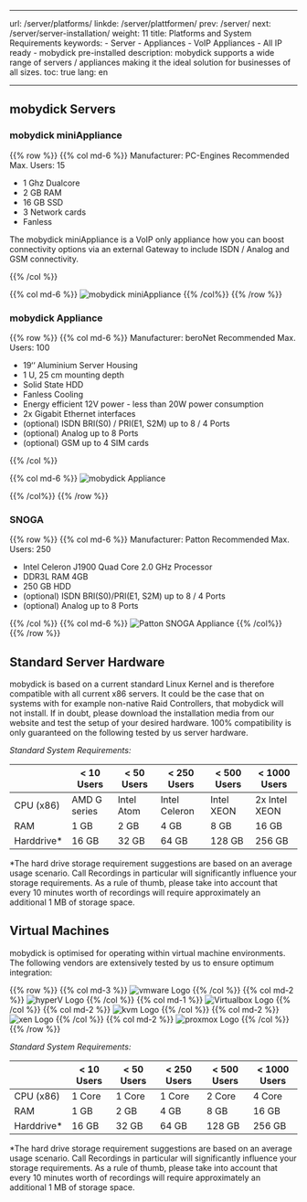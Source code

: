 
---
url: /server/platforms/
linkde: /server/plattformen/
prev:  /server/
next:   /server/server-installation/
weight: 11
title: Platforms and System Requirements
keywords:
    - Server
    - Appliances
    - VoIP Appliances
    - All IP ready
    - mobydick pre-installed
description: mobydick supports a wide range of servers / appliances making it the ideal solution for businesses of all sizes.
toc: true
lang: en

---

## mobydick Servers


### mobydick miniAppliance

{{% row %}}
{{% col md-6 %}}
Manufacturer: PC-Engines
Recommended Max. Users: 15

* 1 Ghz Dualcore
* 2 GB RAM
* 16 GB SSD
* 3 Network cards
* Fanless

The mobydick miniAppliance is a VoIP only appliance how you can boost connectivity options via an external Gateway to include ISDN / Analog and GSM connectivity.

{{% /col %}}

{{% col md-6 %}}
![mobydick miniAppliance](../../images/mobydick_mini_appliance_front.png "mobydick miniAppliance Front view")
{{% /col%}}
{{% /row %}}


### mobydick Appliance

{{% row %}}
{{% col md-6 %}}
Manufacturer: beroNet
Recommended Max. Users: 100

* 19‘‘ Aluminium Server Housing
* 1 U, 25 cm mounting depth
* Solid State HDD
* Fanless Cooling
* Energy efficient 12V power - less than 20W power consumption
* 2x Gigabit Ethernet interfaces
* (optional) ISDN BRI(S0) / PRI(E1, S2M) up to 8 / 4 Ports
* (optional) Analog up to 8 Ports
* (optional) GSM up to 4 SIM cards

{{% /col %}}

{{% col md-6 %}}
![mobydick Appliance](../../images/mobydick_appliance.jpg "mobydick Appliance from beronet")

{{% /col%}}
{{% /row %}}

### SNOGA

{{% row %}}
{{% col md-6 %}}
Manufacturer: Patton
Recommended Max. Users: 250

* Intel Celeron J1900 Quad Core 2.0 GHz Processor
* DDR3L RAM 4GB
* 250 GB HDD
* (optional) ISDN BRI(S0)/PRI(E1, S2M) up to 8 / 4 Ports
* (optional) Analog up to 8 Ports

{{% /col %}}
{{% col md-6 %}}
![Patton SNOGA Appliance](../../images/mobydick_snoga.gif "mobydick Appliance from Patton")
{{% /col%}}
{{% /row %}}



## Standard Server Hardware

mobydick is based on a current standard Linux Kernel and is therefore compatible with all current x86 servers. It could be the case that on systems with for example non-native Raid Controllers, that mobydick will not install. If in doubt, please download the installation media from our website and test the setup of your desired hardware. 100% compatibility is only guaranteed on the following tested by us server hardware.

*Standard System Requirements:*

|           |< 10 Users	|< 50 Users	|< 250 Users     |< 500 Users |< 1000 Users|
|-----------|---------------|---------------|-------------------|---------------|---------------|
|CPU (x86)	|AMD G series	|Intel Atom     |	Intel Celeron	|Intel XEON	    |2x Intel XEON  |
|RAM	    |1 GB	        |2 GB           |	4 GB            |8 GB           |16 GB          |
|Harddrive*|   16 GB       |32 GB          |64 GB	            |128 GB	        |256 GB         |

*The hard drive storage requirement suggestions are based on an average usage scenario. Call Recordings in particular will significantly influence your storage requirements. As a rule of thumb, please take into account that every 10 minutes worth of recordings will require approximately an additional 1 MB of storage space.



## Virtual Machines
mobydick is optimised for operating within virtual machine environments. The following vendors are extensively tested by us to ensure optimum integration:

{{% row %}}
{{% col md-3 %}}
![vmware Logo](../../images/vm_vmware.jpg "vmware Virtualization")
{{% /col %}}
{{% col md-2 %}}
![hyperV Logo](../../images/vm_hyperv.png "hyperV Virtualization")
{{% /col %}}
{{% col md-1 %}}
![Virtualbox Logo](../../images/vm_virtualbox.png "Virtualbox Virtualization")
{{% /col %}}
{{% col md-2 %}}
![kvm Logo](../../images/vm_kvm.png "kvm Virtualization")
{{% /col %}}
{{% col md-2 %}}
![xen Logo](../../images/vm_xen.png "xen Virtualization")
{{% /col %}}
{{% col md-2 %}}
![proxmox Logo](../../images/vm_proxmox.png "proxmox Virtualization")
{{% /col %}}
{{% /row %}}


*Standard System Requirements:*

|           |< 10 Users	|< 50 Users	|< 250 Users     |< 500 Users |< 1000 Users|
|-----------|---------------|---------------|-------------------|---------------|---------------|
|CPU (x86)	|1 Core	        | 1 Core        |	1 Core      	| 2 Core        |4 Core         |
|RAM	    |1 GB	        |2 GB           |	4 GB            |8 GB           |16 GB          |
|Harddrive*|   16 GB       |32 GB          |64 GB	            |128 GB	        |256 GB         |

*The hard drive storage requirement suggestions are based on an average usage scenario. Call Recordings in particular will significantly influence your storage requirements. As a rule of thumb, please take into account that every 10 minutes worth of recordings will require approximately an additional 1 MB of storage space.
